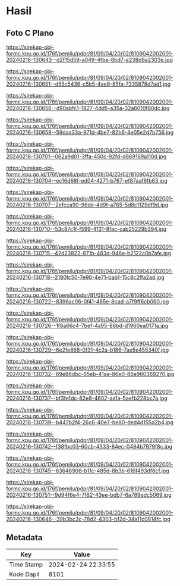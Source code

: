 # Hasil

## Foto C Plano

https://sirekap-obj-formc.kpu.go.id/176f/pemilu/pdpr/81/09/04/20/02/8109042002001-20240216-130643--d2f15d59-a049-4fbe-8bd7-e238d8a2303e.jpg

https://sirekap-obj-formc.kpu.go.id/176f/pemilu/pdpr/81/09/04/20/02/8109042002001-20240216-130651--d55c5436-c5b5-4ae8-85fa-7335878d7ad1.jpg

https://sirekap-obj-formc.kpu.go.id/176f/pemilu/pdpr/81/09/04/20/02/8109042002001-20240216-130656--d90abfc1-1827-4dd5-a35a-32a6010f80dc.jpg

https://sirekap-obj-formc.kpu.go.id/176f/pemilu/pdpr/81/09/04/20/02/8109042002001-20240216-130658--59daa33a-971d-4be7-82b6-4e05e2d7b756.jpg

https://sirekap-obj-formc.kpu.go.id/176f/pemilu/pdpr/81/09/04/20/02/8109042002001-20240216-130701--062a9d01-3ffa-450c-92fd-d669169a110d.jpg

https://sirekap-obj-formc.kpu.go.id/176f/pemilu/pdpr/81/09/04/20/02/8109042002001-20240216-130704--ec16d68f-ed04-4271-b767-ef87aaf6fb63.jpg

https://sirekap-obj-formc.kpu.go.id/176f/pemilu/pdpr/81/09/04/20/02/8109042002001-20240216-130707--2efcca90-96de-4d9f-a765-5d8c1129df9d.jpg

https://sirekap-obj-formc.kpu.go.id/176f/pemilu/pdpr/81/09/04/20/02/8109042002001-20240216-130710--53c87c1f-f599-4131-8fac-cab25229b394.jpg

https://sirekap-obj-formc.kpu.go.id/176f/pemilu/pdpr/81/09/04/20/02/8109042002001-20240216-130715--42d23822-871b-483d-948e-b2122c0b7afe.jpg

https://sirekap-obj-formc.kpu.go.id/176f/pemilu/pdpr/81/09/04/20/02/8109042002001-20240216-130718--2180fc50-7e90-4e71-bab1-15c8c2ffa2ad.jpg

https://sirekap-obj-formc.kpu.go.id/176f/pemilu/pdpr/81/09/04/20/02/8109042002001-20240216-130722--8396ac06-0f41-465e-8cad-a7f9ff6cb060.jpg

https://sirekap-obj-formc.kpu.go.id/176f/pemilu/pdpr/81/09/04/20/02/8109042002001-20240216-130726--1f8a66c4-7bef-4a95-86bd-d1960ea0171a.jpg

https://sirekap-obj-formc.kpu.go.id/176f/pemilu/pdpr/81/09/04/20/02/8109042002001-20240216-130729--6e2fe868-0f31-4c2a-b186-7ae5e455340f.jpg

https://sirekap-obj-formc.kpu.go.id/176f/pemilu/pdpr/81/09/04/20/02/8109042002001-20240216-130732--69e86dbc-65eb-41aa-86e0-86e960369270.jpg

https://sirekap-obj-formc.kpu.go.id/176f/pemilu/pdpr/81/09/04/20/02/8109042002001-20240216-130737--bf3fe1dc-82e8-4602-aa1a-5aefb228bc7a.jpg

https://sirekap-obj-formc.kpu.go.id/176f/pemilu/pdpr/81/09/04/20/02/8109042002001-20240216-130739--b447b2f4-26c6-40e7-be80-ded4d155d2b4.jpg

https://sirekap-obj-formc.kpu.go.id/176f/pemilu/pdpr/81/09/04/20/02/8109042002001-20240216-130742--f38fbc03-60cb-4333-84ec-0484b7979f8c.jpg

https://sirekap-obj-formc.kpu.go.id/176f/pemilu/pdpr/81/09/04/20/02/8109042002001-20240216-130745--63646906-b11c-485d-8b3b-616f493df8cf.jpg

https://sirekap-obj-formc.kpu.go.id/176f/pemilu/pdpr/81/09/04/20/02/8109042002001-20240216-130751--9d94f6e4-7f82-43ee-bdb7-6a789edc5069.jpg

https://sirekap-obj-formc.kpu.go.id/176f/pemilu/pdpr/81/09/04/20/02/8109042002001-20240216-130646--39b3bc3c-78d2-4303-b12d-34a11c0814fc.jpg


## Metadata

| Key        | Value               |
| ---------- | ------------------- |
| Time Stamp | 2024-02-24 22:33:55 |
| Kode Dapil | 8101                |



